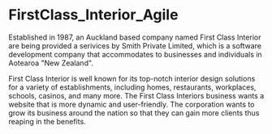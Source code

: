 # FirstClass_Interior_Agile

Established in 1987, an Auckland based company named First Class Interior are being provided a serivices by Smith Private Limited, which is a software development company that accommodates to businesses and individuals in Aotearoa "New Zealand".

First Class Interior is well known for its top-notch interior design solutions for a variety of establishments, including homes, restaurants, workplaces, schools, casinos, and many more. The First Class Interiors business wants a website that is more dynamic and user-friendly. The corporation wants to grow its business around the nation so that they can gain more clients thus reaping in the benefits.
